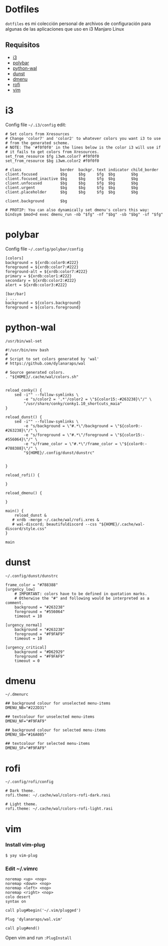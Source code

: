 # Dotfiles

`dotfiles` es mi colección personal de archivos de configuración para algunas de las aplicaciones que uso en i3 Manjaro Linux




## Requisitos





- [i3](#i3)
- [polybar](#polybar)
- [python-wal](#pywal)
- [dunst](#dunst)
- [dmenu](#dmenu)
- [rofi](#rofi)
- [vim](#vim)









<a name="#i3"></a>
# i3
Config file `~/.i3/config` edit:

```
# Set colors from Xresources
# Change 'color7' and 'color2' to whatever colors you want i3 to use 
# from the generated scheme.
# NOTE: The '#f0f0f0' in the lines below is the color i3 will use if
# it fails to get colors from Xresources.
set_from_resource $fg i3wm.color7 #f0f0f0
set_from_resource $bg i3wm.color2 #f0f0f0

# class                 border  backgr. text indicator child_border
client.focused          $bg     $bg     $fg  $bg       $bg
client.focused_inactive $bg     $bg     $fg  $bg       $bg
client.unfocused        $bg     $bg     $fg  $bg       $bg
client.urgent           $bg     $bg     $fg  $bg       $bg
client.placeholder      $bg     $bg     $fg  $bg       $bg

client.background       $bg

# PROTIP: You can also dynamically set dmenu's colors this way:
bindsym $mod+d exec dmenu_run -nb "$fg" -nf "$bg" -sb "$bg" -sf "$fg"
```


<a name="#polybar"></a>
# polybar

Config file `~/.config/polybar/config`

```
[colors]
background = ${xrdb:color0:#222}
foreground = ${xrdb:color7:#222}
foreground-alt = ${xrdb:color7:#222}
primary = ${xrdb:color1:#222}
secondary = ${xrdb:color2:#222}
alert = ${xrdb:color3:#222}

[bar/bar]
; ...
background = ${colors.background}
foreground = ${colors.foreground}
```


<a name="#pywal"></a>
# python-wal

`/usr/bin/wal-set`

```
#!/usr/bin/env bash
#
# Script to set colors generated by 'wal'
# https://github.com/dylanaraps/wal

# Source generated colors.
. "${HOME}/.cache/wal/colors.sh"


reload_conky() {
	sed -i"" --follow-symlinks \
        -e "s/color2 = '.*'/color2 = \"${color15:-#263238}\"/" \
        "/usr/share/conky/conky1.10_shortcuts_maia"
}

reload_dunst() {
	sed -i"" --follow-symlinks \
        -e "s/background = \"#.*\"/background = \"${color0:-#263238}\"/" \
        -e "s/foreground = \"#.*\"/foreground = \"${color15:-#556064}\"/" \
        -e "s/frame_color = \"#.*\"/frame_color = \"${color0:-#788388}\"/" \
        "${HOME}/.config/dunst/dunstrc"


}

reload_rofi() {

}

reload_dmenu() {

}

main() {
    reload_dunst &
   # xrdb -merge ~/.cache/wal/rofi.xres &
   # wal-discord; beautifuldiscord --css "${HOME}/.cache/wal-discord/style.css"
}

main
```


<a name="#dunst"></a>
# dunst

`~/.config/dunst/dunstrc`

```
frame_color = "#788388"
[urgency_low]
    # IMPORTANT: colors have to be defined in quotation marks.
    # Otherwise the "#" and following would be interpreted as a comment.
    background = "#263238"
    foreground = "#556064"
    timeout = 10

[urgency_normal]
    background = "#263238"
    foreground = "#F9FAF9"
    timeout = 10

[urgency_critical]
    background = "#D62929"
    foreground = "#F9FAF9"
    timeout = 0

```

<a name="#dmenu"></a>
# dmenu

 `~/.dmenurc`

```
## background colour for unselected menu-items
DMENU_NB="#222D31"

## textcolour for unselected menu-items
DMENU_NF="#F9FAF9"

## background colour for selected menu-items
DMENU_SB="#16A085"

## textcolour for selected menu-items
DMENU_SF="#F9FAF9"

```



<a name="#rofi"></a>
# rofi

`~/.config/rofi/config`

```
# Dark theme.
rofi.theme: ~/.cache/wal/colors-rofi-dark.rasi

# Light theme.
rofi.theme: ~/.cache/wal/colors-rofi-light.rasi
```


<a name="#vim"></a>
# vim

### Install vim-plug

```sh
$ yay vim-plug
```

### Edit ~/.vimrc

```
noremap <up> <nop>
noremap <down> <nop>
noremap <left> <nop>
noremap <right> <nop>
colo desert
syntax on

call plug#begin('~/.vim/plugged')

Plug 'dylanaraps/wal.vim'

call plug#end()

```

Open vim and run `:PlugInstall`



